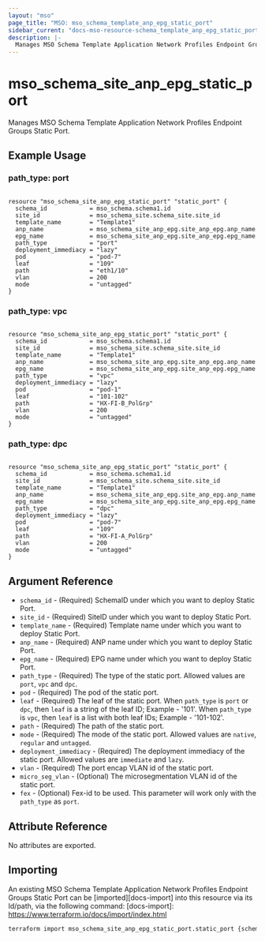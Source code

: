 ```yaml
---
layout: "mso"
page_title: "MSO: mso_schema_template_anp_epg_static_port"
sidebar_current: "docs-mso-resource-schema_template_anp_epg_static_port"
description: |-
  Manages MSO Schema Template Application Network Profiles Endpoint Groups Static Port.
---
```


# mso_schema_site_anp_epg_static_port #

Manages MSO Schema Template Application Network Profiles Endpoint Groups Static Port.

## Example Usage ##

### path_type: port ###

```hcl

resource "mso_schema_site_anp_epg_static_port" "static_port" {
  schema_id            = mso_schema.schema1.id
  site_id              = mso_schema_site.schema_site.site_id
  template_name        = "Template1"
  anp_name             = mso_schema_site_anp_epg.site_anp_epg.anp_name
  epg_name             = mso_schema_site_anp_epg.site_anp_epg.epg_name
  path_type            = "port"
  deployment_immediacy = "lazy"
  pod                  = "pod-7"
  leaf                 = "109"
  path                 = "eth1/10"
  vlan                 = 200
  mode                 = "untagged"
}

```

### path_type: vpc ###

```hcl

resource "mso_schema_site_anp_epg_static_port" "static_port" {
  schema_id            = mso_schema.schema1.id
  site_id              = mso_schema_site.schema_site.site_id
  template_name        = "Template1"
  anp_name             = mso_schema_site_anp_epg.site_anp_epg.anp_name
  epg_name             = mso_schema_site_anp_epg.site_anp_epg.epg_name
  path_type            = "vpc"
  deployment_immediacy = "lazy"
  pod                  = "pod-1"
  leaf                 = "101-102"
  path                 = "HX-FI-B_PolGrp"
  vlan                 = 200
  mode                 = "untagged"
}

```

### path_type: dpc

```hcl

resource "mso_schema_site_anp_epg_static_port" "static_port" {
  schema_id            = mso_schema.schema1.id
  site_id              = mso_schema_site.schema_site.site_id
  template_name        = "Template1"
  anp_name             = mso_schema_site_anp_epg.site_anp_epg.anp_name
  epg_name             = mso_schema_site_anp_epg.site_anp_epg.epg_name
  path_type            = "dpc"
  deployment_immediacy = "lazy"
  pod                  = "pod-7"
  leaf                 = "109"
  path                 = "HX-FI-A_PolGrp"
  vlan                 = 200
  mode                 = "untagged"
}

```

## Argument Reference ##

* `schema_id` - (Required) SchemaID under which you want to deploy Static Port.
* `site_id` - (Required) SiteID under which you want to deploy Static Port.
* `template_name` - (Required) Template name under which you want to deploy Static Port.
* `anp_name` - (Required) ANP name under which you want to deploy Static Port.
* `epg_name` - (Required) EPG name under which you want to deploy Static Port.
* `path_type` - (Required) The type of the static port. Allowed values are `port`, `vpc` and `dpc`.
* `pod` - (Required) The pod of the static port.
* `leaf` - (Required) The leaf of the static port. When `path_type` is `port` or `dpc`, then `leaf` is a string of the leaf ID; Example - '101'. When `path_type` is `vpc`, then `leaf` is a list with both leaf IDs; Example - '101-102'.
* `path` - (Required) The path of the static port.
* `mode` - (Required) The mode of the static port. Allowed values are `native`, `regular` and `untagged`.
* `deployment_immediacy` - (Required) The deployment immediacy of the static port. Allowed values are `immediate` and `lazy`.
* `vlan` - (Required) The port encap VLAN id of the static port.
* `micro_seg_vlan` - (Optional) The microsegmentation VLAN id of the static port.
* `fex` - (Optional) Fex-id to be used. This parameter will work only with the `path_type` as `port`.

## Attribute Reference ##

No attributes are exported.

## Importing ##

An existing MSO Schema Template Application Network Profiles Endpoint Groups Static Port can be [imported][docs-import] into this resource via its Id/path, via the following command: [docs-import]: <https://www.terraform.io/docs/import/index.html>

```bash
terraform import mso_schema_site_anp_epg_static_port.static_port {schema_id}/site/{site_id}/template/{template_name}/anp/{anp_name}/epg/{epg_name}/staticPortPod/{pod}/staticPortLeaf/{leaf}/pathType/{path_type}/fex/{fex}/path/{path}
```
